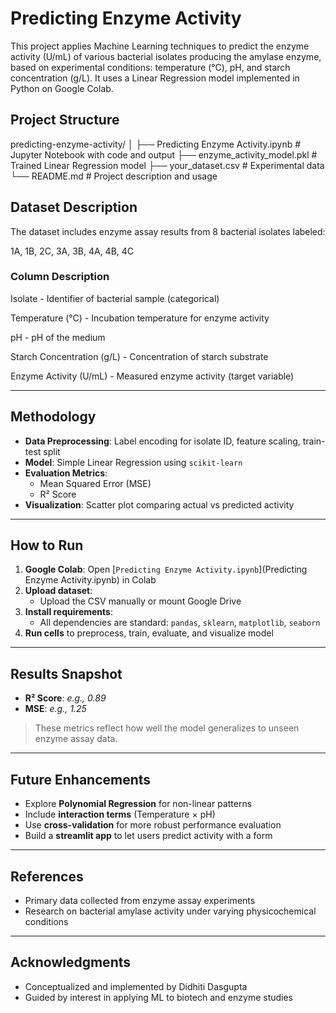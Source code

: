 # Predicting Enzyme Activity

This project applies Machine Learning techniques to predict the enzyme activity (U/mL) of various bacterial isolates producing the amylase enzyme, based on experimental conditions: temperature (°C), pH, and starch concentration (g/L). It uses a Linear Regression model implemented in Python on Google Colab.

## Project Structure

predicting-enzyme-activity/
│
├── Predicting Enzyme Activity.ipynb  # Jupyter Notebook with code and output
├── enzyme_activity_model.pkl         # Trained Linear Regression model
├── your_dataset.csv                  # Experimental data
└── README.md                         # Project description and usage

## Dataset Description

The dataset includes enzyme assay results from 8 bacterial isolates labeled:

1A, 1B, 2C, 3A, 3B, 4A, 4B, 4C



### Column        Description

Isolate      -    Identifier of bacterial sample (categorical)

Temperature (°C)  -  Incubation temperature for enzyme activity

pH  -          pH of the medium

Starch Concentration (g/L)  -  Concentration of starch substrate

Enzyme Activity (U/mL)  -  Measured enzyme activity (target variable)


---

## Methodology

* **Data Preprocessing**: Label encoding for isolate ID, feature scaling, train-test split
* **Model**: Simple Linear Regression using `scikit-learn`
* **Evaluation Metrics**:
  * Mean Squared Error (MSE)
  * R² Score
* **Visualization**: Scatter plot comparing actual vs predicted activity

---

## How to Run

1. **Google Colab**: Open [`Predicting Enzyme Activity.ipynb`](Predicting Enzyme Activity.ipynb) in Colab
2. **Upload dataset**:
   * Upload the CSV manually or mount Google Drive
3. **Install requirements**:
   * All dependencies are standard: `pandas`, `sklearn`, `matplotlib`, `seaborn`
4. **Run cells** to preprocess, train, evaluate, and visualize model

---

## Results Snapshot

* **R² Score**: *e.g., 0.89*
* **MSE**: *e.g., 1.25*

> These metrics reflect how well the model generalizes to unseen enzyme assay data.

---

## Future Enhancements

* Explore **Polynomial Regression** for non-linear patterns
* Include **interaction terms** (Temperature × pH)
* Use **cross-validation** for more robust performance evaluation
* Build a **streamlit app** to let users predict activity with a form

---

## References

* Primary data collected from enzyme assay experiments
* Research on bacterial amylase activity under varying physicochemical conditions

---

## Acknowledgments

* Conceptualized and implemented by Didhiti Dasgupta
* Guided by interest in applying ML to biotech and enzyme studies
